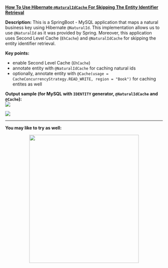 **[How To Use Hibernate `@NaturalIdCache` For Skipping The Entity Identifier Retrieval](https://github.com/AnghelLeonard/Hibernate-SpringBoot/tree/master/HibernateSpringBootNaturalIdCache)**

**Description:** This is a SpringBoot - MySQL application that maps a natural business key using Hibernate `@NaturalId`. This implementation allows us to use `@NaturalId` as it was provided by Spring. Moreover, this application uses Second Level Cache (`EhCache`) and `@NaturalIdCache` for skipping the entity identifier retrieval.

**Key points:**
- enable Second Level Cache (`EhCache`)
- annotate entity with `@NaturalIdCache` for caching natural ids
- optionally, annotate entity with `@Cache(usage = CacheConcurrencyStrategy.READ_WRITE, region = "Book")` for caching entites as well

**Output sample (for MySQL with `IDENTITY` generator, `@NaturalIdCache` and `@Cache`):**\
![](https://github.com/AnghelLeonard/Hibernate-SpringBoot/blob/master/HibernateSpringBootNaturalIdCache/Hibernate%20NaturalIdCache%20first%20query.png)

![](https://github.com/AnghelLeonard/Hibernate-SpringBoot/blob/master/HibernateSpringBootNaturalIdCache/Hibernate%20NaturalIdCache%20second%20query.png)

-------------------------------

**You may like to try as well:**
<a href="https://leanpub.com/java-persistence-performance-illustrated-guide"><p align="center"><img src="https://github.com/AnghelLeonard/Hibernate-SpringBoot/blob/master/Java%20Persistence%20Performance%20Illustrated%20Guide.jpg" height="410" width="350"/></p></a>
